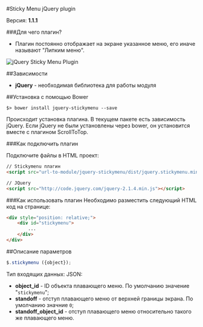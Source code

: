 #Sticky Menu jQuery plugin

Версия: **1.1.1**

###Для чего плагин?
* Плагин постоянно отображает на экране указанное меню, его иначе называют "Липким меню".

![jQuery Sticky Menu Plugin](http://files.fater.ru/git/jquery-stickymenu/1.gif)

##Зависимости
* **jQuery** - необходимая библиотека для работы модуля

##Установка с помощью Bower
```
$> bower install jquery-stickymenu --save
```
Происходит установка плагина. В текущем пакете есть зависимость jQuery. Если jQuery не были установлены через bower, он установится вместе с плагином ScrollToTop. 


###Как подключить плагин

Подключите файлы в HTML проект:
```html
// Stickymenu плагин
<script src="url-to-module/jquery-stickymenu/dist/jquery.stickymenu.min.js"></script>

// JQuery
<script src="http://code.jquery.com/jquery-2.1.4.min.js"></script>
```

###Как использовать плагин
Необходимо разместить следующий HTML код на странице:
```html
<div style="position: relative;">
	<div id="stickymenu">
		...
	</div>
</div>
```


##Описание параметров
```js
$.stickymenu ({object}); 
```
Тип входящих данных: JSON:

* **object_id** - ID объекта плавающего меню. По умолчанию значение "`stickymenu`";
* **standoff** - отступ плавающего меню от верхней границы экрана. По умолчанию значние `0`;
* **standoff_object_id** - отступ плавающего меню относительно такого же плавающего меню.


